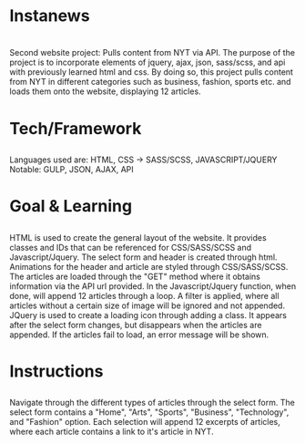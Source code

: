 # Instanews <h1>

Second website project: Pulls content from NYT via API. 
The purpose of the project is to incorporate elements of jquery, ajax, json, sass/scss, and api with previously learned html and css. By doing so, this project pulls content from NYT in different categories such as business, fashion, sports etc. and loads them onto the website, displaying 12 articles.

# Tech/Framework <h2>

Languages used are: HTML, CSS -> SASS/SCSS, JAVASCRIPT/JQUERY
Notable: GULP, JSON, AJAX, API

# Goal & Learning <h2>

HTML is used to create the general layout of the website. It provides classes and IDs that can be referenced for CSS/SASS/SCSS and Javascript/Jquery. The select form and header is created through html. Animations for the header and article are styled through CSS/SASS/SCSS. The articles are loaded through the "GET" method where it obtains information via the API url provided. In the Javascript/Jquery function, when done, will append 12 articles through a loop. A filter is applied, where all articles without a certain size of image will be ignored and not appended. JQuery is used to create a loading icon through adding a class. It appears after the select form changes, but disappears when the articles are appended. If the articles fail to load, an error message will be shown. 

# Instructions <h2>

Navigate through the different types of articles through the select form. The select form contains a "Home", "Arts", "Sports", "Business", "Technology", and "Fashion" option. Each selection will append 12 excerpts of articles, where each article contains a link to it's article in NYT. 